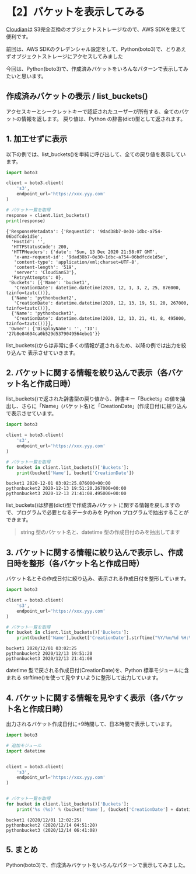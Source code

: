 # 【2】バケットを表示してみる

[Cloudian](https://cloudian.com/jp/)は S3完全互換のオブジェクトストレージなので、AWS SDKを使えて便利です。

前回は、AWS SDKのクレデンシャル設定をして、Python(boto3)で、とりあえずオブジェクトストレージにアクセスしてみました

今回は、Python(boto3)で、作成済みバケットをいろんなパターンで表示してみたいと思います。


## 作成済みバケットの表示 / list_buckets()
アクセスキーとシークレットキーで認証されたユーザーが所有する、全てのバケットの情報を返します。
戻り値は、Python の辞書(dict)型として返されます。


## 1. 加工せずに表示
以下の例では、list_buckets()を単純に呼び出して、全ての戻り値を表示しています。

```python:test1.py
import boto3

client = boto3.client(
    's3',
    endpoint_url='https://xxx.yyy.com'
)

# バケット一覧を取得
response = client.list_buckets()
print(response)
```

```shell
{'ResponseMetadata': {'RequestId': '9dad38b7-0e30-1dbc-a754-06bdfcde1d5e',
  'HostId': '',
  'HTTPStatusCode': 200,
  'HTTPHeaders': {'date': 'Sun, 13 Dec 2020 21:58:07 GMT',
   'x-amz-request-id': '9dad38b7-0e30-1dbc-a754-06bdfcde1d5e',
   'content-type': 'application/xml;charset=UTF-8',
   'content-length': '519',
   'server': 'CloudianS3'},
  'RetryAttempts': 0},
 'Buckets': [{'Name': 'bucket1',
   'CreationDate': datetime.datetime(2020, 12, 1, 3, 2, 25, 876000, tzinfo=tzutc())},
  {'Name': 'pythonbucket2',
   'CreationDate': datetime.datetime(2020, 12, 13, 19, 51, 20, 267000, tzinfo=tzutc())},
  {'Name': 'pythonbucket3',
   'CreationDate': datetime.datetime(2020, 12, 13, 21, 41, 8, 495000, tzinfo=tzutc())}],
 'Owner': {'DisplayName': '', 'ID': '27b8e84694ca0b529d5379049564ebe1'}}

```

list_buckets()からは非常に多くの情報が返されるため、以降の例では出力を絞り込んで 表示させていきます。


## 2. バケットに関する情報を絞り込んで表示（各バケット名と作成日時）
list_buckets()で返された辞書型の戻り値から、辞書キー「Buckets」の値を抽出し、さらに「Name」(バケット名)と「CreationDate」(作成日付)に絞り込んで表示させています。

```python:test2.py
import boto3

client = boto3.client(
    's3',
    endpoint_url='https://xxx.yyy.com'
)

# バケット一覧を取得
for bucket in client.list_buckets()['Buckets']:
    print(bucket['Name'], bucket['CreationDate'])
```

```shell
bucket1 2020-12-01 03:02:25.876000+00:00
pythonbucket2 2020-12-13 19:51:20.267000+00:00
pythonbucket3 2020-12-13 21:41:08.495000+00:00
```

list_buckets()は辞書(dict)型で作成済みバケット に関する情報を戻しますので、プログラムで必要となるデータのみを Python プログラムで抽出することができます。

>  string 型のバケット名と、datetime 型の作成日付のみを抽出してます


## 3. バケットに関する情報に絞り込んで表示し、作成日時を整形（各バケット名と作成日時）
バケット名とその作成日付に絞り込み、表示される作成日付を整形しています。

```python:test3.py
import boto3

client = boto3.client(
    's3',
    endpoint_url='https://xxx.yyy.com'
)

# バケット一覧を取得
for bucket in client.list_buckets()['Buckets']:
    print(bucket['Name'],bucket['CreationDate'].strftime("%Y/%m/%d %H:%M:%S"))
```

```shell
bucket1 2020/12/01 03:02:25
pythonbucket2 2020/12/13 19:51:20
pythonbucket3 2020/12/13 21:41:08
```

datetime 型で戻される作成日付(CreationDate)を、Python 標準モジュールに含まれる strftime()を使って見やすいように整形して出力しています。


## 4. バケットに関する情報を見やすく表示（各バケット名と作成日時）
出力されるバケット作成日付に+9時間して、日本時間で表示しています。

```python:test4.py
import boto3

# 追加モジュール
import datetime


client = boto3.client(
    's3',
    endpoint_url='https://xxx.yyy.com'
)


# バケット一覧を取得
for bucket in client.list_buckets()['Buckets']:
    print('%s (%s)' % (bucket['Name'], (bucket['CreationDate'] + datetime.timedelta(hours=9)).strftime("%Y/%m/%d %H:%M:%S")))
```

```shell
bucket1 (2020/12/01 12:02:25)
pythonbucket2 (2020/12/14 04:51:20)
pythonbucket3 (2020/12/14 06:41:08)
```

## 5. まとめ
Python(boto3)で、作成済みバケットをいろんなパターンで表示してみました。
